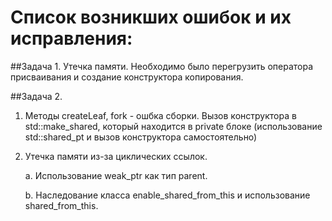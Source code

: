 # Список возникших ошибок и их исправления:

##Задача 1.
Утечка памяти.
Необходимо было перегрузить оператора присваивания и создание конструктора копирования.

##Задача 2.
1. Методы createLeaf, fork - ошбка сборки. 
Вызов конструктора в std::make_shared,
который находится в private блоке (использование std::shared_pt
 и вызов конструктора самостоятельно)

2. Утечка памяти из-за циклических ссылок.

    a. Использование weak_ptr как тип parent.
    
    b. Наследование класса enable_shared_from_this и использование 
    shared_from_this.